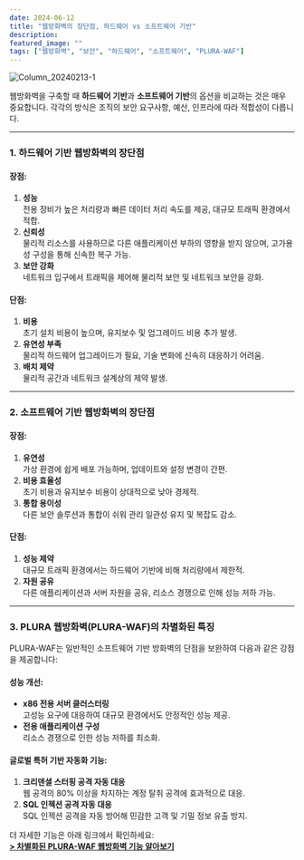 ```yaml
---
date: 2024-06-12
title: "웹방화벽의 장단점, 하드웨어 vs 소프트웨어 기반"
description:
featured_image: ""
tags: ["웹방화벽", "보안", "하드웨어", "소프트웨어", "PLURA-WAF"]
---
```


![Column_20240213-1](https://github.com/user-attachments/assets/154252d5-8b5a-4f00-98ca-5d884e0bc338)


웹방화벽을 구축할 때 **하드웨어 기반**과 **소프트웨어 기반**의 옵션을 비교하는 것은 매우 중요합니다. 각각의 방식은 조직의 보안 요구사항, 예산, 인프라에 따라 적합성이 다릅니다.

---

### 1. 하드웨어 기반 웹방화벽의 장단점

#### 장점:
1. **성능**  
   전용 장비가 높은 처리량과 빠른 데이터 처리 속도를 제공, 대규모 트래픽 환경에서 적합.
2. **신뢰성**  
   물리적 리소스를 사용하므로 다른 애플리케이션 부하의 영향을 받지 않으며, 고가용성 구성을 통해 신속한 복구 가능.
3. **보안 강화**  
   네트워크 입구에서 트래픽을 제어해 물리적 보안 및 네트워크 보안을 강화.

#### 단점:
1. **비용**  
   초기 설치 비용이 높으며, 유지보수 및 업그레이드 비용 추가 발생.
2. **유연성 부족**  
   물리적 하드웨어 업그레이드가 필요, 기술 변화에 신속히 대응하기 어려움.
3. **배치 제약**  
   물리적 공간과 네트워크 설계상의 제약 발생.

---

### 2. 소프트웨어 기반 웹방화벽의 장단점

#### 장점:
1. **유연성**  
   가상 환경에 쉽게 배포 가능하며, 업데이트와 설정 변경이 간편.
2. **비용 효율성**  
   초기 비용과 유지보수 비용이 상대적으로 낮아 경제적.
3. **통합 용이성**  
   다른 보안 솔루션과 통합이 쉬워 관리 일관성 유지 및 복잡도 감소.

#### 단점:
1. **성능 제약**  
   대규모 트래픽 환경에서는 하드웨어 기반에 비해 처리량에서 제한적.
2. **자원 공유**  
   다른 애플리케이션과 서버 자원을 공유, 리소스 경쟁으로 인해 성능 저하 가능.

---

### 3. PLURA 웹방화벽(PLURA-WAF)의 차별화된 특징

PLURA-WAF는 일반적인 소프트웨어 기반 방화벽의 단점을 보완하여 다음과 같은 강점을 제공합니다:

#### 성능 개선:
- **x86 전용 서버 클러스터링**  
  고성능 요구에 대응하여 대규모 환경에서도 안정적인 성능 제공.
- **전용 애플리케이션 구성**  
  리소스 경쟁으로 인한 성능 저하를 최소화.

#### 글로벌 특허 기반 자동화 기능:
1. **크리덴셜 스터핑 공격 자동 대응**  
   웹 공격의 80% 이상을 차지하는 계정 탈취 공격에 효과적으로 대응.
2. **SQL 인젝션 공격 자동 대응**  
   SQL 인젝션 공격을 자동 방어해 민감한 고객 및 기밀 정보 유출 방지.

더 자세한 기능은 아래 링크에서 확인하세요:  
[**> 차별화된 PLURA-WAF 웹방화벽 기능 알아보기**](https://docs.plura.io/ko/function/waf/dashboard)
